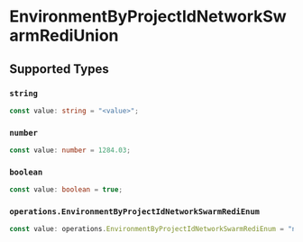 # EnvironmentByProjectIdNetworkSwarmRediUnion


## Supported Types

### `string`

```typescript
const value: string = "<value>";
```

### `number`

```typescript
const value: number = 1284.03;
```

### `boolean`

```typescript
const value: boolean = true;
```

### `operations.EnvironmentByProjectIdNetworkSwarmRediEnum`

```typescript
const value: operations.EnvironmentByProjectIdNetworkSwarmRediEnum = "null";
```

